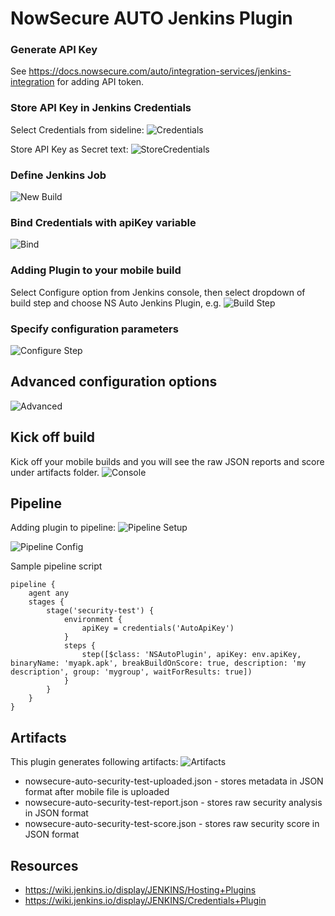 # NowSecure AUTO Jenkins Plugin

### Generate API Key
See https://docs.nowsecure.com/auto/integration-services/jenkins-integration for adding API token.

### Store API Key in Jenkins Credentials
Select Credentials from sideline:
![Credentials](https://github.com/jenkinsci/nowsecure-auto-security-test-plugin/blob/master/images/jenkins3.png)

Store API Key as Secret text:
![StoreCredentials](https://github.com/jenkinsci/nowsecure-auto-security-test-plugin/blob/master/images/jenkins4.png)

### Define Jenkins Job
![New Build](https://github.com/jenkinsci/nowsecure-auto-security-test-plugin/blob/master/images/jenkins1.png)

### Bind Credentials with apiKey variable
![Bind](https://github.com/jenkinsci/nowsecure-auto-security-test-plugin/blob/master/images/jenkins5.png)

### Adding Plugin to your mobile build
Select Configure option from Jenkins console, then select dropdown of build step and choose NS Auto Jenkins Plugin, e.g.
![Build Step](https://github.com/jenkinsci/nowsecure-auto-security-test-plugin/blob/master/images/jenkins6.png)

### Specify configuration parameters
![Configure Step](https://github.com/jenkinsci/nowsecure-auto-security-test-plugin/blob/master/images/jenkins7.png)

## Advanced configuration options
![Advanced](https://github.com/jenkinsci/nowsecure-auto-security-test-plugin/blob/master/images/jenkins8.png)

## Kick off build
Kick off your mobile builds and you will see the raw JSON reports and score under artifacts folder.
![Console](https://github.com/jenkinsci/nowsecure-auto-security-test-plugin/blob/master/images/jenkins9.png)

## Pipeline
Adding plugin to pipeline:
![Pipeline Setup](https://github.com/jenkinsci/nowsecure-auto-security-test-plugin/blob/master/images/jenkins10.png)

![Pipeline Config](https://github.com/jenkinsci/nowsecure-auto-security-test-plugin/blob/master/images/jenkins11.png)

Sample pipeline script
```
pipeline {
    agent any
    stages {
        stage('security-test') {
            environment {
                apiKey = credentials('AutoApiKey')
            }
            steps {
                step([$class: 'NSAutoPlugin', apiKey: env.apiKey, binaryName: 'myapk.apk', breakBuildOnScore: true, description: 'my description', group: 'mygroup', waitForResults: true])
            }
        }
    }
}
```

## Artifacts
This plugin generates following artifacts:
![Artifacts](https://github.com/jenkinsci/nowsecure-auto-security-test-plugin/blob/master/images/jenkins12.png)
 - nowsecure-auto-security-test-uploaded.json - stores metadata in JSON format after mobile file is uploaded
 - nowsecure-auto-security-test-report.json - stores raw security analysis in JSON format
 - nowsecure-auto-security-test-score.json - stores raw security score in JSON format

## Resources
- https://wiki.jenkins.io/display/JENKINS/Hosting+Plugins
- https://wiki.jenkins.io/display/JENKINS/Credentials+Plugin


